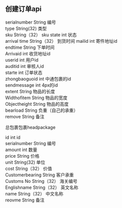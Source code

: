 ## 创建订单api

serialnumber	String 	编号	
type	String(32)	类型	
sku	String（32）	sku	
state	int	状态	
arrival time	String（32）	到货时间
mailid	int	寄件地址id	
endtime	String	下单时间	
Arrivaid	int	收货地址id	
userid	int	用户id	
auditid	int	审核人id 	
starte	int	订单状态	
zhongbaoguoid	int	中通包裹的id 	
sendmessage	int	4px的id	
extent	String	物品的长度	
Widthofitem	String 	物品的宽度	
Objectheight	String 	物品的高度	
bearload	String	负重（自己的承重）	
remove	String	备注	
   
总包裹包裹headpackage

id	int	id	
serialnumber	String	编号	
amount	int	数量	
price	String	价格	
unit	String(32)	单位	
cost	String（32）	价值	
Customerbearing	String	客户承重	
Customs No
String（32）	海关编号	
Englishname	String（32）	英文名称	
name	String（32）	中文名称	
reovme	String	备注	
